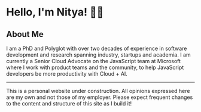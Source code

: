 # Hello, I'm Nitya! 👋🏽

## About Me

I am a PhD and Polyglot with over two decades of experience in software development and research spanning industry, startups and academia. I am currently a Senior Cloud Advocate on the JavaScript team at Microsoft where I work with product teams and the community, to help JavaScript developers be more productivity with Cloud + AI.

---

This is a personal website under construction. All opinions expressed here are my own and not those of my employer. Please expect frequent changes to the content and structure of this site as I build it!